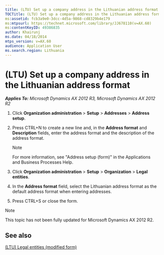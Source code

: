 ```yaml
---
title: (LTU) Set up a company address in the Lithuanian address format
TOCTitle: (LTU) Set up a company address in the Lithuanian address format
ms:assetid: fcb3a9e0-3dcc-4d5a-9868-cd8329b4e179
ms:mtpsurl: https://technet.microsoft.com/library/JJ678110(v=AX.60)
ms:contentKeyID: 49386835
author: Khairunj
ms.date: 04/18/2014
mtps_version: v=AX.60
audience: Application User
ms.search.region: Lithuania
---
```


# (LTU) Set up a company address in the Lithuanian address format 


_**Applies To:** Microsoft Dynamics AX 2012 R3, Microsoft Dynamics AX 2012 R2_

1.  Click **Organization administration** \> **Setup** \> **Addresses** \> **Address setup**.

2.  Press CTRL+N to create a new line and, in the **Address format** and **Description** fields, enter the address format and the description of the address format.
    

    > [!NOTE]
    > <P>For more information, see "Address setup (form)" in the Applications and Business Processes Help.</P>



3.  Click **Organization administration** \> **Setup** \> **Organization** \> **Legal entities**.

4.  In the **Address format** field, select the Lithuanian address format as the default address format when entering addresses.

5.  Press CTRL+S or close the form.


> [!NOTE]
> <P>This topic has not been fully updated for Microsoft Dynamics AX 2012 R2.</P>



## See also

[(LTU) Legal entities (modified form)](https://technet.microsoft.com/library/jj678093\(v=ax.60\))

  


